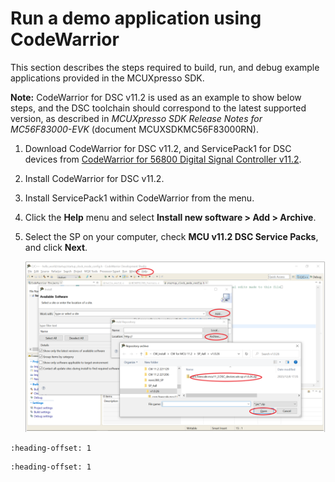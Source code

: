 # Run a demo application using CodeWarrior

This section describes the steps required to build, run, and debug example applications provided in the MCUXpresso SDK.

**Note:** CodeWarrior for DSC v11.2 is used as an example to show below steps, and the DSC toolchain should correspond to the latest supported version, as described in *MCUXpresso SDK Release Notes for MC56F83000-EVK* \(document MCUXSDKMC56F83000RN\).

1.  Download CodeWarrior for DSC v11.2, and ServicePack1 for DSC devices from [CodeWarrior for 56800 Digital Signal Controller v11.2](https://www.nxp.com/design/design-center/software/development-software/codewarrior-development-tools/codewarrior-legacy/codewarrior-for-56800-digital-signal-controller-v11-2:CW-DSC).

2.  Install CodeWarrior for DSC v11.2.

3.  Install ServicePack1 within CodeWarrior from the menu.

4.  Click the **Help** menu and select **Install new software \> Add \> Archive**.

5.  Select the SP on your computer, check **MCU v11.2 DSC Service Packs**, and click **Next**.

    ![](../images/installCW.png "Update settings")



```{include} ../topics/build_an_example_application.md
:heading-offset: 1
```

```{include} ../topics/run_an_example_application.md
:heading-offset: 1
```

